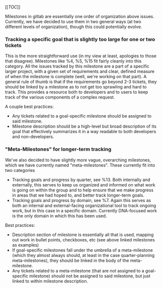 [[_TOC_]]

Milestones in gitlab are essentially one order of organization above issues. Currently, we have decided to use them in two general ways (at two different levels of organization), though this could potentially evolve.

### Tracking a specific goal that is slightly too large for one or two tickets

This is the more straightforward use (in my view at least, apologies to those that disagree). Milestones like %4, %5, %15 fit fairly cleanly into this category. All the issues tracked by this milestone are a part of a specific larger project, with a given set of requirements and clear, defined measure of when the milestone is complete (well, we're working on that part). A general rule of thumb is that if the requirements go beyond 2-3 tickets, they should be linked by a milestone as to not get too sprawling and hard to track. This provides a resource both to developers and to users to keep track of the various components of a complex request.

A couple best practices:
- Any tickets related to a goal-specific milestone should be assigned to said milestone.
- Milestone description should be a high-level but broad description of its goal that effectively summarizes it in a way readable to both developers and non-developers.

### "Meta-Milestones" for longer-term tracking

We've also decided to have slightly more vague, overarching milestones, which we have currently named "meta-milestones". These currently fit into two categories
- Tracking goals and progress by quarter, see %13. Both internally and externally, this serves to keep us organized and informed on what work is going on within the group and to help ensure that we make progress in areas that we had hoped to, and better track longer-term goals.
- Tracking goals and progress by domain, see %7. Again this serves as both an internal and external-facing organizational tool to track ongoing work, but in this case in a specific domain. Currently DNA-focused work is the only domain in which this has been used.

Best practices:
- Description section of milestone is essentially all that is used, mapping out work in bullet points, checkboxes, etc (see above linked milestones as examples)
- If goal-specific milestones fall under the umbrella of a meta-milestone (which they almost always should, at least in the case quarter-planning meta-milestones), they should be linked in the body of the meta-milestone.
- Any tickets related to a meta-milestone (that are not assigned to a goal-specific milestone) should not be assigned to said milestone, but just linked to within milestone description.

 
